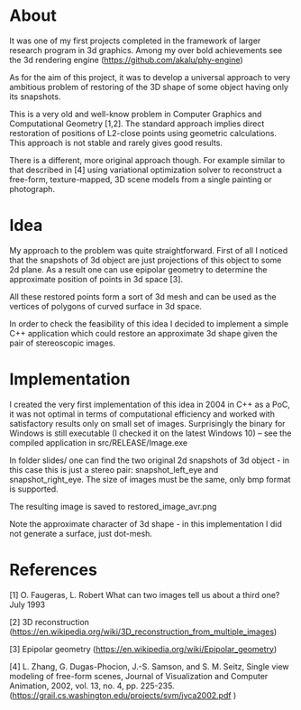 About
======
It was one of my first projects completed in the framework of larger research program in 3d graphics. Among my over bold achievements see the 3d rendering engine (https://github.com/akalu/phy-engine)

As for the aim of this project, it was to develop a universal approach to very ambitious problem of restoring of the 3D shape of some object having only its snapshots.  

This is a very old and well-know problem in Computer Graphics and Computational Geometry [1,2]. The standard approach implies direct restoration of positions of L2-close points using geometric calculations. This approach is not stable and rarely gives good results.

There is a different, more original approach though. For example similar to that described in [4] using variational optimization solver to reconstruct a free-form, texture-mapped, 3D scene models from a single painting or photograph.


Idea
====

My approach to the problem was quite straightforward. 
First of all I noticed that the snapshots of 3d object are just projections of this object to some 2d plane. 
As a result one can use epipolar geometry to determine the approximate position of points in 3d space [3]. 

All these restored points form a sort of 3d mesh and can be used as the vertices of polygons of curved surface in 3d space.

In order to check the feasibility of  this idea I decided to implement a simple C++ application which could restore an approximate 3d shape given the pair of stereoscopic images.

Implementation
===========

I created the very first implementation of this idea in 2004 in C++ as a PoC, it was not optimal in terms of computational efficiency and worked with satisfactory results only on small set of images. Surprisingly the binary for Windows is still executable (I checked it on the latest Windows 10) – see the compiled application in src/RELEASE/Image.exe

In folder slides/ one can find the two original 2d snapshots of 3d object - in this case this is just a stereo pair: snapshot_left_eye and snapshot_right_eye. The size of images must be the same, only bmp format is supported.

The resulting image is saved to restored_image_avr.png

Note the approximate character of 3d shape - in this implementation I did not generate a surface, just dot-mesh.

References
=========
[1] O. Faugeras, L. Robert What can two images tell us about a third one? July 1993

[2] 3D reconstruction (https://en.wikipedia.org/wiki/3D_reconstruction_from_multiple_images)

[3] Epipolar geometry (https://en.wikipedia.org/wiki/Epipolar_geometry)

[4]  L. Zhang, G. Dugas-Phocion, J.-S. Samson, and S. M. Seitz,  Single view modeling of free-form scenes, Journal of Visualization and Computer Animation, 2002, vol. 13, no. 4, pp. 225-235.  (https://grail.cs.washington.edu/projects/svm/jvca2002.pdf ) 